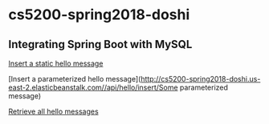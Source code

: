 # cs5200-spring2018-doshi

## Integrating Spring Boot with MySQL

[Insert a static hello message](http://cs5200-spring2018-doshi.us-east-2.elasticbeanstalk.com//api/hello/insert)

[Insert a parameterized hello message](http://cs5200-spring2018-doshi.us-east-2.elasticbeanstalk.com//api/hello/insert/Some parameterized message)

[Retrieve all hello messages](http://cs5200-spring2018-doshi.us-east-2.elasticbeanstalk.com//api/hello/select/all)
